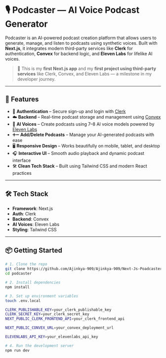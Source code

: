 # 🎙️ Podcaster — AI Voice Podcast Generator

Podcaster is an AI-powered podcast creation platform that allows users to generate, manage, and listen to podcasts using synthetic voices. Built with **Next.js**, it integrates modern third-party services like **Clerk** for authentication, **Convex** for backend logic, and **Eleven Labs** for lifelike AI voices.

> 🚀 This is my **first Next.js app** and my **first project using third-party services** like Clerk, Convex, and Eleven Labs — a milestone in my developer journey.

---

## 🌟 Features

- 🔐 **Authentication** – Secure sign-up and login with [Clerk](https://clerk.dev)
- ☁️ **Backend** – Real-time podcast storage and management using [Convex](https://convex.dev)
- 🧠 **AI Voices** – Create podcasts using 7–8 AI voice models powered by [Eleven Labs](https://elevenlabs.io)
- ➕➖ **Add/Delete Podcasts** – Manage your AI-generated podcasts with ease
- 🖥️ **Responsive Design** – Works beautifully on mobile, tablet, and desktop
- 🎧 **Interactive UI** – Smooth audio playback and dynamic podcast interface
- 🛠️ **Clean Tech Stack** – Built using Tailwind CSS and modern React practices

---

## 🛠 Tech Stack

- **Framework**: Next.js
- **Auth**: Clerk
- **Backend**: Convex
- **AI Voices**: Eleven Labs
- **Styling**: Tailwind CSS

---

## 📦 Getting Started

```bash
# 1. Clone the repo
git clone https://github.com/Ajinkya-909/Ajinkya-909/Next-Js-Poadcaster-Project.git
cd podcaster

# 2. Install dependencies
npm install

# 3. Set up environment variables
touch .env.local

CLERK_PUBLISHABLE_KEY=your_clerk_publishable_key
CLERK_SECRET_KEY=your_clerk_secret_key
NEXT_PUBLIC_CLERK_FRONTEND_API=your_clerk_frontend_api

NEXT_PUBLIC_CONVEX_URL=your_convex_deployment_url

ELEVENLABS_API_KEY=your_elevenlabs_api_key

# 4. Run the development server
npm run dev

